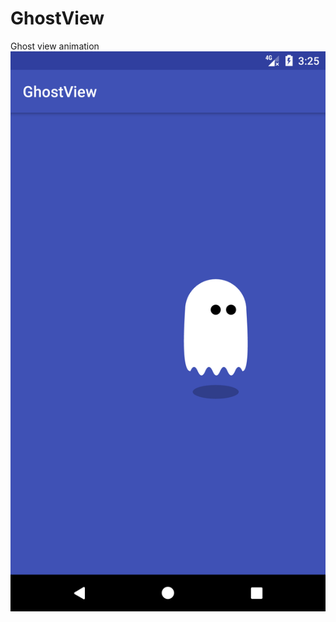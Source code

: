 # GhostView
Ghost view animation
![image](https://github.com/HunSem/GhostView/raw/master/app/src/main/java/com/huan/percy/ghostview/ScreenShot/ghostView.png)
